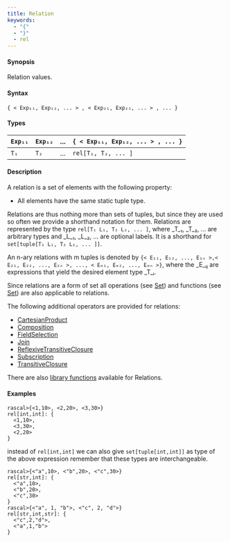 ```yaml
---
title: Relation
keywords:
  - "{"
  - "}"
  - rel
---
```


#### Synopsis

Relation values.

#### Syntax

`{ < Exp₁₁, Exp₁₂, ... > , < Exp₂₁, Exp₂₂, ... > , ... }`

#### Types


| `Exp₁₁` |  `Exp₁₂` |  ...  | `{ < Exp₁₁, Exp₁₂, ... > , ... }`   |
| --- | --- | --- | --- |
| `T₁`    |    `T₂`  |  ...  |  `rel[T₁, T₂, ... ]`               |


#### Description

A relation is a set of elements with the following property:

*  All elements have the same static tuple type.


Relations are thus nothing more than sets of tuples, but since they are used so often we provide a shorthand notation for them.
Relations are represented by the type `rel[T₁ L₁, T₂ L₂, ... ]`, where _T_₁, _T_₂, ... are arbitrary types and
_L_₁, _L_₂, ... are optional labels. It is a shorthand for `set[tuple[T₁ L₁, T₂ L₂, ... ]]`.

An n-ary relations with m tuples is denoted by
 `{< E₁₁, E₁₂, ..., E₁ₙ >,< E₂₁, E₂₂, ..., E₂ₙ >, ..., < Eₘ₁, Eₘ₂, ..., Eₘₙ >}`, 
where the _E_ᵢⱼ are expressions that yield the desired element type _T_ᵢ.

Since relations are a form of set all operations (see [Set](../../../../Rascal/Expressions/Values/Set/index.md)) and functions
(see [Set](../../../../Library/Set.md)) are also applicable to relations.

The following additional operators are provided for relations:
* [CartesianProduct](../../../../Rascal/Expressions/Values/Relation/CartesianProduct/index.md)
* [Composition](../../../../Rascal/Expressions/Values/Relation/Composition/index.md)
* [FieldSelection](../../../../Rascal/Expressions/Values/Relation/FieldSelection/index.md)
* [Join](../../../../Rascal/Expressions/Values/Relation/Join/index.md)
* [ReflexiveTransitiveClosure](../../../../Rascal/Expressions/Values/Relation/ReflexiveTransitiveClosure/index.md)
* [Subscription](../../../../Rascal/Expressions/Values/Relation/Subscription/index.md)
* [TransitiveClosure](../../../../Rascal/Expressions/Values/Relation/TransitiveClosure/index.md)

There are also [library functions](../../../../Library/Relation.md) available for Relations.


#### Examples


```rascal-shell 
rascal>{<1,10>, <2,20>, <3,30>}
rel[int,int]: {
  <1,10>,
  <3,30>,
  <2,20>
}
```
instead of `rel[int,int]` we can also give `set[tuple[int,int]]` as type of the above expression
remember that these types are interchangeable.

```rascal-shell ,continue
rascal>{<"a",10>, <"b",20>, <"c",30>}
rel[str,int]: {
  <"a",10>,
  <"b",20>,
  <"c",30>
}
rascal>{<"a", 1, "b">, <"c", 2, "d">}
rel[str,int,str]: {
  <"c",2,"d">,
  <"a",1,"b">
}
```


